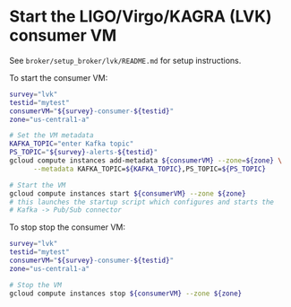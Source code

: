 # Start the LIGO/Virgo/KAGRA (LVK) consumer VM

See `broker/setup_broker/lvk/README.md` for setup instructions.


To start the consumer VM:

```bash
survey="lvk"
testid="mytest"
consumerVM="${survey}-consumer-${testid}"
zone="us-central1-a"

# Set the VM metadata
KAFKA_TOPIC="enter Kafka topic"
PS_TOPIC="${survey}-alerts-${testid}"
gcloud compute instances add-metadata ${consumerVM} --zone=${zone} \
      --metadata KAFKA_TOPIC=${KAFKA_TOPIC},PS_TOPIC=${PS_TOPIC}

# Start the VM
gcloud compute instances start ${consumerVM} --zone ${zone}
# this launches the startup script which configures and starts the
# Kafka -> Pub/Sub connector
```

To stop stop the consumer VM:

```bash
survey="lvk"
testid="mytest"
consumerVM="${survey}-consumer-${testid}"
zone="us-central1-a"

# Stop the VM
gcloud compute instances stop ${consumerVM} --zone ${zone}
```
